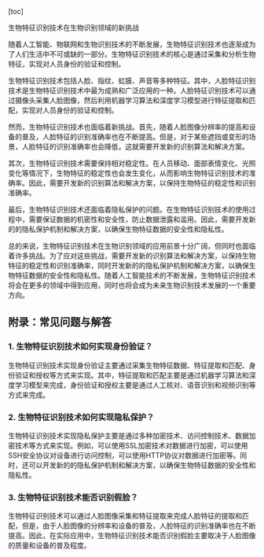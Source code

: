 
[toc]                    
                
                
生物特征识别技术在生物识别领域的新挑战

随着人工智能、物联网和生物识别技术的不断发展，生物特征识别技术也逐渐成为了人们生活中不可或缺的一部分。生物特征识别技术的核心是通过采集和分析生物特征，实现对人员身份的验证和控制。

生物特征识别技术包括人脸、指纹、虹膜、声音等多种特征。其中，人脸特征识别技术是生物特征识别技术中最为成熟和广泛应用的一种。人脸特征识别技术可以通过摄像头采集人脸图像，然后利用机器学习算法和深度学习模型进行特征提取和匹配，实现对人员身份的验证和控制。

然而，生物特征识别技术也面临着新挑战。首先，随着人脸图像分辨率的提高和设备的普及，人脸特征的识别准确率也在不断提高。但是，对于某些遮挡或变形的场景，人脸特征的识别准确率也会降低，这就需要开发新的识别算法和解决方案。

其次，生物特征识别技术需要保持相对稳定性。在人员移动、面部表情变化、光照变化等情况下，生物特征的稳定性也会发生变化，从而影响生物特征识别技术的准确率。因此，需要开发新的识别算法和解决方案，以保持生物特征的稳定性和识别准确率。

最后，生物特征识别技术还面临着隐私保护的问题。在生物特征识别技术的使用过程中，需要保证数据的机密性和安全性，防止数据泄露和滥用。因此，需要开发新的的隐私保护机制和解决方案，以确保生物特征数据的安全性和隐私性。

总的来说，生物特征识别技术在生物识别领域的应用前景十分广阔，但同时也面临着许多挑战。为了应对这些挑战，需要开发新的识别算法和解决方案，以保持生物特征的稳定性和识别准确率，同时开发新的的隐私保护机制和解决方案，以确保生物特征数据的安全性和隐私性。随着人工智能技术的不断发展，生物特征识别技术将会在更多的领域中得到应用，同时也将会成为未来生物识别技术发展的一个重要方向。



## 附录：常见问题与解答

### 1. 生物特征识别技术如何实现身份验证？

生物特征识别技术实现身份验证主要通过采集生物特征数据、特征提取和匹配、身份验证和授权等方式来实现。其中，特征提取和匹配主要是通过机器学习算法和深度学习模型来完成，身份验证和授权主要是通过人工核对、语音识别和视频识别等方式来完成。

### 2. 生物特征识别技术如何实现隐私保护？

生物特征识别技术实现隐私保护主要是通过多种加密技术、访问控制技术、数据加密技术等方式来实现。例如，可以使用SSL加密技术对数据进行加密，可以使用SSH安全协议对设备进行访问控制，可以使用HTTP协议对数据进行加密等。同时，还可以开发新的的隐私保护机制和解决方案，以确保生物特征数据的安全性和隐私性。

### 3. 生物特征识别技术能否识别假脸？

生物特征识别技术可以通过人脸图像采集和特征提取来完成人脸特征的提取和匹配，但是，由于人脸图像的分辨率和设备的普及，人脸特征的识别准确率也在不断提高。因此，在实际应用中，生物特征识别技术能否识别假脸主要取决于人脸图像的质量和设备的普及程度。

